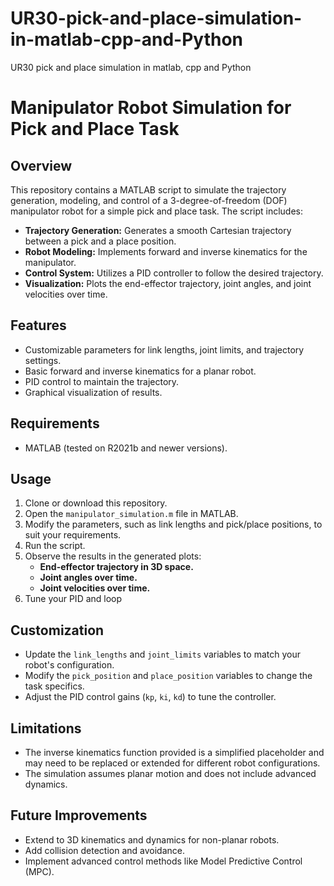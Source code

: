 # UR30-pick-and-place-simulation-in-matlab-cpp-and-Python
UR30 pick and place simulation in matlab, cpp and Python
# Manipulator Robot Simulation for Pick and Place Task

## Overview
This repository contains a MATLAB script to simulate the trajectory generation, modeling, and control of a 3-degree-of-freedom (DOF) manipulator robot for a simple pick and place task. The script includes:

- **Trajectory Generation:** Generates a smooth Cartesian trajectory between a pick and a place position.
- **Robot Modeling:** Implements forward and inverse kinematics for the manipulator.
- **Control System:** Utilizes a PID controller to follow the desired trajectory.
- **Visualization:** Plots the end-effector trajectory, joint angles, and joint velocities over time.

## Features
- Customizable parameters for link lengths, joint limits, and trajectory settings.
- Basic forward and inverse kinematics for a planar robot.
- PID control to maintain the trajectory.
- Graphical visualization of results.

## Requirements
- MATLAB (tested on R2021b and newer versions).

## Usage
1. Clone or download this repository.
2. Open the `manipulator_simulation.m` file in MATLAB.
3. Modify the parameters, such as link lengths and pick/place positions, to suit your requirements.
4. Run the script.
5. Observe the results in the generated plots:
   - **End-effector trajectory in 3D space.**
   - **Joint angles over time.**
   - **Joint velocities over time.**
5. Tune your PID
   and loop

## Customization
- Update the `link_lengths` and `joint_limits` variables to match your robot's configuration.
- Modify the `pick_position` and `place_position` variables to change the task specifics.
- Adjust the PID control gains (`kp`, `ki`, `kd`) to tune the controller.

## Limitations
- The inverse kinematics function provided is a simplified placeholder and may need to be replaced or extended for different robot configurations.
- The simulation assumes planar motion and does not include advanced dynamics.

## Future Improvements
- Extend to 3D kinematics and dynamics for non-planar robots.
- Add collision detection and avoidance.
- Implement advanced control methods like Model Predictive Control (MPC).



